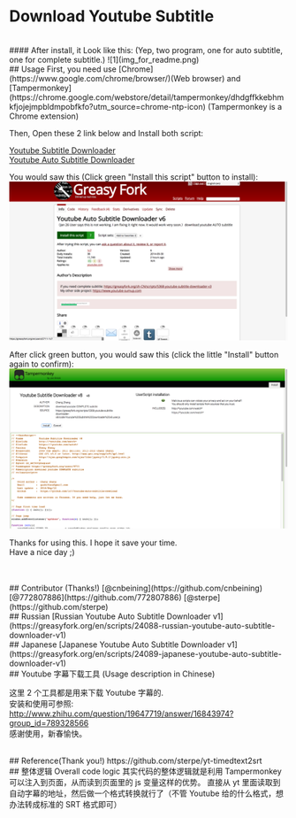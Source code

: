 # Download Youtube Subtitle

<br>
#### After install, it Look like this:
(Yep, two program, one for auto subtitle, one for complete subtitle.)
![1](img_for_readme.png)

<br>
## Usage
First, you need use [Chrome](https://www.google.com/chrome/browser/)(Web browser) and [Tampermonkey](https://chrome.google.com/webstore/detail/tampermonkey/dhdgffkkebhmkfjojejmpbldmpobfkfo?utm_source=chrome-ntp-icon) (Tampermonkey is a Chrome extension)


Then, Open these 2 link below and Install both script:

[Youtube Subtitle Downloader](https://greasyfork.org/scripts/5368-youtube-subtitle-downloader-v2)<br/>
[Youtube Auto Subtitle Downloader](https://greasyfork.org/scripts/5367-youtube-auto-subtitle-downloader)<br/>

You would saw this (Click green "Install this script" button to install):  
![2](install-1.png)

After click green button, you would saw this (click the little "Install" button again to confirm):  
![3](install.png)

Thanks for using this. I hope it save your time.    
Have a nice day ;)    


<br/>
<br/>
## Contributor (Thanks!)
[@cnbeining](https://github.com/cnbeining)    
[@772807886](https://github.com/772807886)   
[@sterpe](https://github.com/sterpe)


<br>
## Russian
[Russian Youtube Auto Subtitle Downloader v1](https://greasyfork.org/en/scripts/24088-russian-youtube-auto-subtitle-downloader-v1)

<br>
## Japanese
[Japanese Youtube Auto Subtitle Downloader v1](https://greasyfork.org/en/scripts/24089-japanese-youtube-auto-subtitle-downloader-v1)


<br>
## Youtube 字幕下载工具  (Usage description in Chinese)

这里 2 个工具都是用来下载 Youtube 字幕的.  
安装和使用可参照:
http://www.zhihu.com/question/19647719/answer/16843974?group_id=789328566  
感谢使用，新春愉快。

<br>
## Reference(Thank you!)  
https://github.com/sterpe/yt-timedtext2srt

<br>
## 整体逻辑 Overall code logic
其实代码的整体逻辑就是利用 Tampermonkey 可以注入到页面，从而读到页面里的 js 变量这样的优势。    
直接从 yt 里面读取到自动字幕的地址，然后做一个格式转换就行了（不管 Youtube 给的什么格式，想办法转成标准的 SRT 格式即可）  
